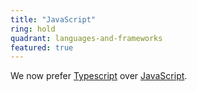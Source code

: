 ```yaml
---
title: "JavaScript"
ring: hold
quadrant: languages-and-frameworks
featured: true
---
```


We now prefer [Typescript](/languages-and-frameworks/typescript) over [JavaScript](https://developer.mozilla.org/en-US/docs/Web/JavaScript).
